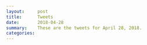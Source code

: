 ```yaml
---
layout:     post
title:      Tweets
date:       2018-04-28
summary:    These are the tweets for April 28, 2018.
categories:
---
```


